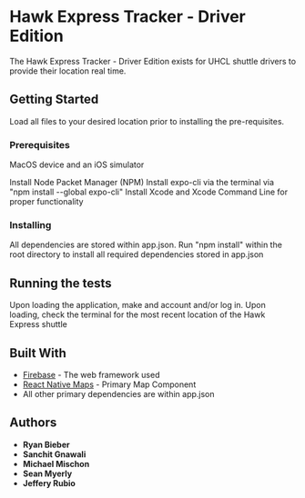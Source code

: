 # Hawk Express Tracker - Driver Edition

The Hawk Express Tracker - Driver Edition exists  for UHCL shuttle drivers to provide their location real time. 

## Getting Started

Load all files to your desired location prior to installing the pre-requisites. 

### Prerequisites

MacOS device and an iOS simulator

Install Node Packet Manager (NPM) 
Install expo-cli via the terminal via "npm install --global expo-cli"
Install Xcode and Xcode Command Line for proper functionality

### Installing

All dependencies are stored within app.json. 
Run "npm install" within the root directory to install all required dependencies stored in app.json

## Running the tests

Upon loading the application, make and account and/or log in. Upon loading, check the terminal for the most recent location of the Hawk Express shuttle

## Built With

* [Firebase](https://firebase.google.com/) - The web framework used
* [React Native Maps](https://github.com/react-native-maps/react-native-maps) - Primary Map Component
* All other primary dependencies are within app.json

## Authors

*   **Ryan Bieber**
*   **Sanchit Gnawali**
*   **Michael Mischon**
*   **Sean Myerly**
*   **Jeffery Rubio**

